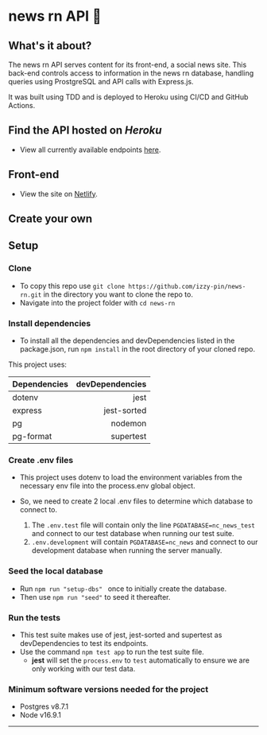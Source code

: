 # news rn API 📰

## What's it about?

The news rn API serves content for its front-end, a social news site. This back-end controls access to information in the news rn database, handling queries using ProstgreSQL and API calls with Express.js.

It was built using TDD and is deployed to Heroku using CI/CD and GitHub Actions.

## Find the API hosted on _Heroku_

- View all currently available endpoints [here](https://newsrn.herokuapp.com/api).

## Front-end

- View the site on [Netlify](https://newsrn.netlify.app/).

## Create your own

## Setup

### Clone

- To copy this repo use
  `git clone https://github.com/izzy-pin/news-rn.git` in the directory you want to clone the repo to.
- Navigate into the project folder with `cd news-rn`

### Install dependencies

- To install all the dependencies and devDependencies listed in the package.json, run `npm install` in the root directory of your cloned repo.

This project uses:

| Dependencies | devDependencies |
| ------------ | --------------: |
| dotenv       |            jest |
| express      |     jest-sorted |
| pg           |         nodemon |
| pg-format    |       supertest |

### Create .env files

- This project uses dotenv to load the environment variables from the necessary env file into the process.env global object.
- So, we need to create 2 local .env files to determine which database to connect to.

  1.  The `.env.test` file will contain only the line `PGDATABASE=nc_news_test` and connect to our test database when running our test suite.
  2.  `.env.development` will contain `PGDATABASE=nc_news` and connect to our development database when running the server manually.

### Seed the local database

- Run `npm run "setup-dbs" ` once to initially create the database.
- Then use `npm run "seed"` to seed it thereafter.

### Run the tests

- This test suite makes use of jest, jest-sorted and supertest as devDependencies to test its endpoints.
- Use the command `npm test app` to run the test suite file.
  - **jest** will set the `process.env` to `test` automatically to ensure we are only working with our test data.

### Minimum software versions needed for the project

- Postgres v8.7.1
- Node v16.9.1

---
